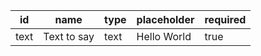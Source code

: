 id    |name           |type|placeholder						|required|
------|---------------|----|--------------------------------|--------|
text  |Text to say    |text|Hello World                     |true    |